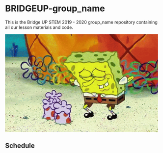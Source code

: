 # BRIDGEUP-group_name
This is the Bridge UP STEM 2019 - 2020 group_name repository containing all our lesson materials and code. 

![](spongebob.gif)

## Schedule
